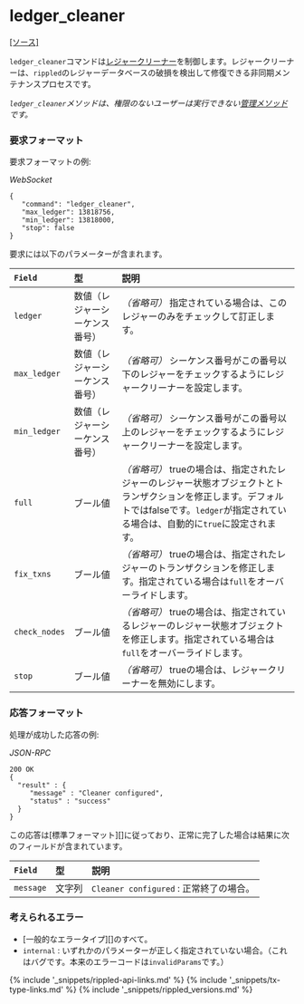 # ledger_cleaner
[[ソース]<br>](https://github.com/ripple/rippled/blob/df54b47cd0957a31837493cd69e4d9aade0b5055/src/ripple/rpc/handlers/LedgerCleaner.cpp "Source")

`ledger_cleaner`コマンドは[レジャークリーナー](https://github.com/ripple/rippled/blob/f313caaa73b0ac89e793195dcc2a5001786f916f/src/ripple/app/ledger/README.md#the-ledger-cleaner)を制御します。レジャークリーナーは、`rippled`のレジャーデータベースの破損を検出して修復できる非同期メンテナンスプロセスです。

_`ledger_cleaner`メソッドは、権限のないユーザーは実行できない[管理メソッド](admin-rippled-methods.html)です。_

### 要求フォーマット
要求フォーマットの例:

<!-- MULTICODE_BLOCK_START -->

*WebSocket*

```
{
   "command": "ledger_cleaner",
   "max_ledger": 13818756,
   "min_ledger": 13818000,
   "stop": false
}
```

<!-- MULTICODE_BLOCK_END -->

要求には以下のパラメーターが含まれます。

| `Field`       | 型                            | 説明                |
|:--------------|:--------------------------------|:---------------------------|
| `ledger`      | 数値（レジャーシーケンス番号） | _（省略可）_ 指定されている場合は、このレジャーのみをチェックして訂正します。 |
| `max_ledger`  | 数値（レジャーシーケンス番号） | _（省略可）_ シーケンス番号がこの番号以下のレジャーをチェックするようにレジャークリーナーを設定します。 |
| `min_ledger`  | 数値（レジャーシーケンス番号） | _（省略可）_ シーケンス番号がこの番号以上のレジャーをチェックするようにレジャークリーナーを設定します。 |
| `full`        | ブール値                         | _（省略可）_ trueの場合は、指定されたレジャーのレジャー状態オブジェクトとトランザクションを修正します。デフォルトではfalseです。`ledger`が指定されている場合は、自動的に`true`に設定されます。 |
| `fix_txns`    | ブール値                         | _（省略可）_ trueの場合は、指定されたレジャーのトランザクションを修正します。指定されている場合は`full`をオーバーライドします。 |
| `check_nodes` | ブール値                         | _（省略可）_ trueの場合は、指定されているレジャーのレジャー状態オブジェクトを修正します。指定されている場合は`full`をオーバーライドします。 |
| `stop`        | ブール値                         | _（省略可）_ trueの場合は、レジャークリーナーを無効にします。 |

### 応答フォーマット

処理が成功した応答の例:

<!-- MULTICODE_BLOCK_START -->

*JSON-RPC*

```
200 OK
{
  "result" : {
     "message" : "Cleaner configured",
     "status" : "success"
  }
}

```

<!-- MULTICODE_BLOCK_END -->

この応答は[標準フォーマット][]に従っており、正常に完了した場合は結果に次のフィールドが含まれています。

| `Field`   | 型   | 説明                      |
|:----------|:-------|:---------------------------------|
| `message` | 文字列 | `Cleaner configured` : 正常終了の場合。 |

### 考えられるエラー

* [一般的なエラータイプ][]のすべて。
* `internal` : いずれかのパラメーターが正しく指定されていない場合。（これはバグです。本来のエラーコードは`invalidParams`です。）

<!--{# common link defs #}-->
{% include '_snippets/rippled-api-links.md' %}
{% include '_snippets/tx-type-links.md' %}
{% include '_snippets/rippled_versions.md' %}

